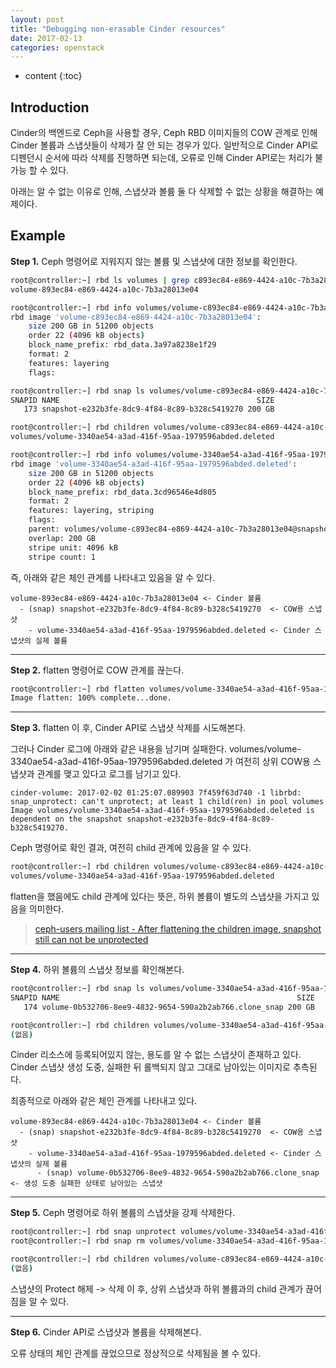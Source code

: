 ```yaml
---
layout: post
title: "Debugging non-erasable Cinder resources"
date: 2017-02-13
categories: openstack
---
```


* content
{:toc}

## Introduction

Cinder의 백엔드로 Ceph을 사용할 경우, Ceph RBD 이미지들의 COW 관계로 인해 Cinder 볼륨과 스냅샷들이 삭제가 잘 안 되는 경우가 있다.
일반적으로 Cinder API로 디펜던시 순서에 따라 삭제를 진행하면 되는데, 오류로 인해 Cinder API로는 처리가 불가능 할 수 있다.

아래는 알 수 없는 이유로 인해, 스냅샷과 볼륨 둘 다 삭제할 수 없는 상황을 해결하는 예제이다.


## Example

**Step 1.** Ceph 명령어로 지워지지 않는 볼륨 및 스냅샷에 대한 정보를 확인한다.

```bash
root@controller:~] rbd ls volumes | grep c893ec84-e869-4424-a10c-7b3a28013e04
volume-893ec84-e869-4424-a10c-7b3a28013e04

root@controller:~] rbd info volumes/volume-c893ec84-e869-4424-a10c-7b3a28013e04
rbd image 'volume-c893ec84-e869-4424-a10c-7b3a28013e04':
	size 200 GB in 51200 objects
	order 22 (4096 kB objects)
	block_name_prefix: rbd_data.3a97a8238e1f29
	format: 2
	features: layering
	flags:

root@controller:~] rbd snap ls volumes/volume-c893ec84-e869-4424-a10c-7b3a28013e04
SNAPID NAME                                            SIZE
   173 snapshot-e232b3fe-8dc9-4f84-8c89-b328c5419270 200 GB

root@controller:~] rbd children volumes/volume-c893ec84-e869-4424-a10c-7b3a28013e04@snapshot-e232b3fe-8dc9-4f84-8c89-b328c5419270
volumes/volume-3340ae54-a3ad-416f-95aa-1979596abded.deleted

root@controller:~] rbd info volumes/volume-3340ae54-a3ad-416f-95aa-1979596abded.deleted
rbd image 'volume-3340ae54-a3ad-416f-95aa-1979596abded.deleted':
	size 200 GB in 51200 objects
	order 22 (4096 kB objects)
	block_name_prefix: rbd_data.3cd96546e4d805
	format: 2
	features: layering, striping
	flags:
	parent: volumes/volume-c893ec84-e869-4424-a10c-7b3a28013e04@snapshot-e232b3fe-8dc9-4f84-8c89-b328c5419270
	overlap: 200 GB
	stripe unit: 4096 kB
	stripe count: 1
```

즉, 아래와 같은 체인 관계를 나타내고 있음을 알 수 있다.

```
volume-893ec84-e869-4424-a10c-7b3a28013e04 <- Cinder 볼륨
  - (snap) snapshot-e232b3fe-8dc9-4f84-8c89-b328c5419270  <- COW용 스냅샷
    - volume-3340ae54-a3ad-416f-95aa-1979596abded.deleted <- Cinder 스냅샷의 실제 볼륨
```

---

**Step 2.** flatten 명령어로 COW 관계를 끊는다.

```bash
root@controller:~] rbd flatten volumes/volume-3340ae54-a3ad-416f-95aa-1979596abded.deleted
Image flatten: 100% complete...done.
```

---

**Step 3.** flatten 이 후, Cinder API로 스냅샷 삭제를 시도해본다.

그러나 Cinder 로그에 아래와 같은 내용을 남기며 실패한다.
volumes/volume-3340ae54-a3ad-416f-95aa-1979596abded.deleted 가 여전히 상위 COW용 스냅샷과 관계를 맺고 있다고 로그를 남기고 있다.

```
cinder-volume: 2017-02-02 01:25:07.089903 7f459f63d740 -1 librbd: snap_unprotect: can't unprotect; at least 1 child(ren) in pool volumes
Image volumes/volume-3340ae54-a3ad-416f-95aa-1979596abded.deleted is dependent on the snapshot snapshot-e232b3fe-8dc9-4f84-8c89-b328c5419270.
```

Ceph 명령어로 확인 결과, 여전히 child 관계에 있음을 알 수 있다.

```bash
root@controller:~] rbd children volumes/volume-c893ec84-e869-4424-a10c-7b3a28013e04@snapshot-e232b3fe-8dc9-4f84-8c89-b328c5419270
volumes/volume-3340ae54-a3ad-416f-95aa-1979596abded.deleted
```

flatten을 했음에도 child 관계에 있다는 뜻은, 하위 볼륨이 별도의 스냅샷을 가지고 있음을 의미한다.

> [ceph-users mailing list - After flattening the children image, snapshot still can not be unprotected](http://lists.ceph.com/pipermail/ceph-users-ceph.com/2015-November/006218.html)

---

**Step 4.** 하위 볼륨의 스냅샷 정보를 확인해본다.

```bash
root@controller:~] rbd snap ls volumes/volume-3340ae54-a3ad-416f-95aa-1979596abded.deleted
SNAPID NAME                                                     SIZE
   174 volume-0b532706-8ee9-4832-9654-590a2b2ab766.clone_snap 200 GB

root@controller:~] rbd children volumes/volume-3340ae54-a3ad-416f-95aa-1979596abded.deleted@volume-0b532706-8ee9-4832-9654-590a2b2ab766.clone_snap
(없음)
```

Cinder 리소스에 등록되어있지 않는, 용도를 알 수 없는 스냅샷이 존재하고 있다.
Cinder 스냅샷 생성 도중, 실패한 뒤 롤백되지 않고 그대로 남아있는 이미지로 추측된다.

최종적으로 아래와 같은 체인 관계를 나타내고 있다.

```
volume-893ec84-e869-4424-a10c-7b3a28013e04 <- Cinder 볼륨
  - (snap) snapshot-e232b3fe-8dc9-4f84-8c89-b328c5419270  <- COW용 스냅샷
    - volume-3340ae54-a3ad-416f-95aa-1979596abded.deleted <- Cinder 스냅샷의 실제 볼륨
      - (snap) volume-0b532706-8ee9-4832-9654-590a2b2ab766.clone_snap <- 생성 도중 실패한 상태로 남아있는 스냅샷
```

---

**Step 5.** Ceph 명령어로 하위 볼륨의 스냅샷을 강제 삭제한다.

```bash
root@controller:~] rbd snap unprotect volumes/volume-3340ae54-a3ad-416f-95aa-1979596abded.deleted@volume-0b532706-8ee9-4832-9654-590a2b2ab766.clone_snap
root@controller:~] rbd snap rm volumes/volume-3340ae54-a3ad-416f-95aa-1979596abded.deleted@volume-0b532706-8ee9-4832-9654-590a2b2ab766.clone_snap

root@controller:~] rbd children volumes/volume-c893ec84-e869-4424-a10c-7b3a28013e04@snapshot-e232b3fe-8dc9-4f84-8c89-b328c5419270
(없음)
```

스냅샷의 Protect 해제 -> 삭제 이 후, 상위 스냅샷과 하위 볼륨과의 child 관계가 끊어짐을 알 수 있다.

---

**Step 6.** Cinder API로 스냅샷과 볼륨을 삭제해본다.

오류 상태의 체인 관계를 끊었으므로 정상적으로 삭제됨을 볼 수 있다.
